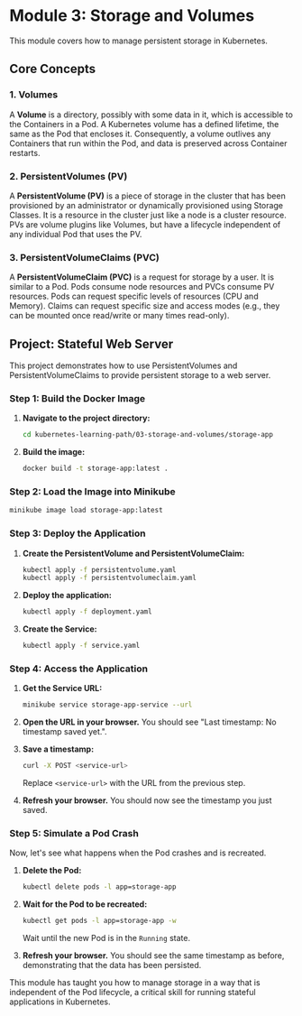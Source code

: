 # Module 3: Storage and Volumes

This module covers how to manage persistent storage in Kubernetes.

## Core Concepts

### 1. Volumes

A **Volume** is a directory, possibly with some data in it, which is accessible to the Containers in a Pod. A Kubernetes volume has a defined lifetime, the same as the Pod that encloses it. Consequently, a volume outlives any Containers that run within the Pod, and data is preserved across Container restarts.

### 2. PersistentVolumes (PV)

A **PersistentVolume (PV)** is a piece of storage in the cluster that has been provisioned by an administrator or dynamically provisioned using Storage Classes. It is a resource in the cluster just like a node is a cluster resource. PVs are volume plugins like Volumes, but have a lifecycle independent of any individual Pod that uses the PV.

### 3. PersistentVolumeClaims (PVC)

A **PersistentVolumeClaim (PVC)** is a request for storage by a user. It is similar to a Pod. Pods consume node resources and PVCs consume PV resources. Pods can request specific levels of resources (CPU and Memory). Claims can request specific size and access modes (e.g., they can be mounted once read/write or many times read-only).

## Project: Stateful Web Server

This project demonstrates how to use PersistentVolumes and PersistentVolumeClaims to provide persistent storage to a web server.

### Step 1: Build the Docker Image

1.  **Navigate to the project directory:**
    ```bash
    cd kubernetes-learning-path/03-storage-and-volumes/storage-app
    ```

2.  **Build the image:**
    ```bash
    docker build -t storage-app:latest .
    ```

### Step 2: Load the Image into Minikube

```bash
minikube image load storage-app:latest
```

### Step 3: Deploy the Application

1.  **Create the PersistentVolume and PersistentVolumeClaim:**
    ```bash
    kubectl apply -f persistentvolume.yaml
    kubectl apply -f persistentvolumeclaim.yaml
    ```

2.  **Deploy the application:**
    ```bash
    kubectl apply -f deployment.yaml
    ```

3.  **Create the Service:**
    ```bash
    kubectl apply -f service.yaml
    ```

### Step 4: Access the Application

1.  **Get the Service URL:**
    ```bash
    minikube service storage-app-service --url
    ```

2.  **Open the URL in your browser.** You should see "Last timestamp: No timestamp saved yet.".

3.  **Save a timestamp:**
    ```bash
    curl -X POST <service-url>
    ```
    Replace `<service-url>` with the URL from the previous step.

4.  **Refresh your browser.** You should now see the timestamp you just saved.

### Step 5: Simulate a Pod Crash

Now, let's see what happens when the Pod crashes and is recreated.

1.  **Delete the Pod:**
    ```bash
    kubectl delete pods -l app=storage-app
    ```

2.  **Wait for the Pod to be recreated:**
    ```bash
    kubectl get pods -l app=storage-app -w
    ```
    Wait until the new Pod is in the `Running` state.

3.  **Refresh your browser.** You should see the same timestamp as before, demonstrating that the data has been persisted.

This module has taught you how to manage storage in a way that is independent of the Pod lifecycle, a critical skill for running stateful applications in Kubernetes.
